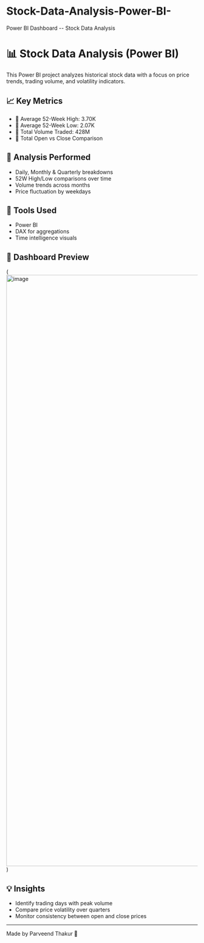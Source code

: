 # Stock-Data-Analysis-Power-BI-
Power BI Dashboard -- Stock Data Analysis 

# 📊 Stock Data Analysis (Power BI)

This Power BI project analyzes historical stock data with a focus on price trends, trading volume, and volatility indicators.

## 📈 Key Metrics
- 📌 Average 52-Week High: 3.70K
- 📌 Average 52-Week Low: 2.07K
- 📌 Total Volume Traded: 428M
- 📌 Total Open vs Close Comparison

## 📅 Analysis Performed
- Daily, Monthly & Quarterly breakdowns
- 52W High/Low comparisons over time
- Volume trends across months
- Price fluctuation by weekdays

## 🧰 Tools Used
- Power BI
- DAX for aggregations
- Time intelligence visuals

## 📸 Dashboard Preview
(<img width="2686" height="1556" alt="image" src="https://github.com/user-attachments/assets/6b01001b-0328-4f73-85f9-6f261aa31341" />
)

## 💡 Insights
- Identify trading days with peak volume
- Compare price volatility over quarters
- Monitor consistency between open and close prices

---

Made by Parveend Thakur 🚀
